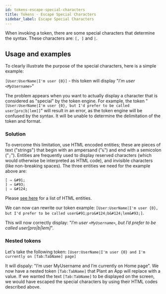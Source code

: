 ```yaml
---
id: tokens-escape-special-characters
title: Tokens - Escape Special Characters
sidebar_label: Escape Special Characters
---
```


When invoking a token, there are some special characters that determine the syntax. These characters are: `[, ]` and `|`.

## Usage and examples

To clearly illustrate the purpose of the special characters, here is a simple example:

`[User:UserName|I'm user {0}]` - this token will display "*I’m user `<MyUsername>`*"

The problem appears when you want to actually display a character that is considered as "special" by the token engine. For example, the token "`[User:UserName|I'm user {0}, but I'd prefer to be called user[pro|b|lem]]`" will result in an error, as the token engine will be confused by the syntax. It will be unable to determine the delimitation of the token and format.

### Solution

To overcome this limitation, use HTML encoded entities; these are pieces of text ("strings") that begin with an ampersand ("`&`") and end with a semicolon ("`;`"). Entities are frequently used to display reserved characters (which would otherwise be interpreted as HTML code), and invisible characters (like non-breaking spaces). The three entities we need for the example above are:

    [ ⇒ &#91;
    ] ⇒ &#93;
    | ⇒ &#124;

Please [see here](https://ascii.cl/htmlcodes.htm) for a list of HTML entities.

We can now can rewrite our token example: `[User:UserName|I'm user {0}, but I'd prefer to be called user&#91;pro&#124;b&#124;lem&#93;]`. 

This will now correctly display: "*I’m user `<MyUsername>`, but I’d prefer to be called user[pro|b|lem]*".

### Nested tokens

Let's take the following token: `[User:UserName|I'm user {0} and I'm currently on [Tab:TabName] page]`

It will dispaly: "I’m user MyUsername and I’m currently on Home page". We now have a nested token `[Tab:TabName]` that Plant an App will replace with a value. If we wanted the text `[Tab:TabName]` to be displayed on the screen, we would have escaped the special characters by using their HTML codes described above.